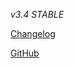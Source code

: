 *v3.4 STABLE*

   [Changelog](https://teletype.in/@briclyaz/nlsound-v3-4-beta-changelog)

   [GitHub](https://github.com/Briclyaz/NLSound_module_QCom)
